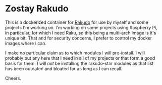# Zostay Rakudo

This is a dockerized container for [Rakudo](https://rakudo.org) for use by
myself and some projects I'm working on. I'm working on some projects using
Raspberry Pi, in particular, for which I need Raku, so this being a multi-arch
image is it's unique bit. That and for security concerns, I prefer to control my
docker images where I can.

I make no particular claim as to which modules I will pre-install. I will
probably put any here that I need in all of my projects or that form a good
basis for them. I will *not* be installing the rakudo-star modules as that list
has been outdated and bloated for as long as I can recall.

Cheers.
